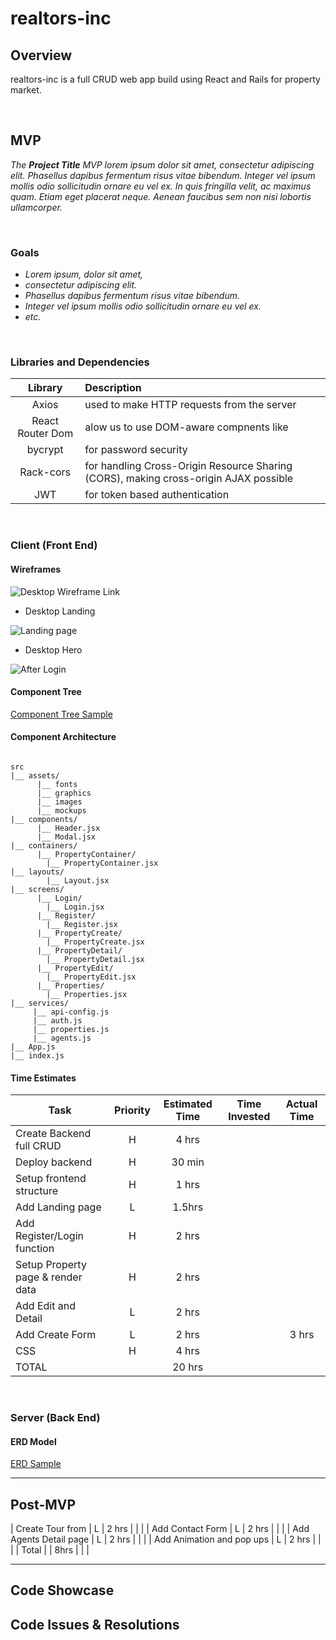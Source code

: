 # realtors-inc
## Overview

realtors-inc is a full CRUD web app build using React and Rails for property market.


<br>

## MVP

_The **Project Title** MVP lorem ipsum dolor sit amet, consectetur adipiscing elit. Phasellus dapibus fermentum risus vitae bibendum. Integer vel ipsum mollis odio sollicitudin ornare eu vel ex. In quis fringilla velit, ac maximus quam. Etiam eget placerat neque. Aenean faucibus sem non nisi lobortis ullamcorper._

<br>

### Goals

- _Lorem ipsum, dolor sit amet,_
- _consectetur adipiscing elit._
- _Phasellus dapibus fermentum risus vitae bibendum._
- _Integer vel ipsum mollis odio sollicitudin ornare eu vel ex._
- _etc._

<br>

### Libraries and Dependencies

|     Library      | Description                                |
| :--------------: | :----------------------------------------- |
|      Axios       | used to make HTTP requests from the server|
|   React Router Dom   | alow us to use DOM-aware compnents like <link> |
| bycrypt| for password security |
|     Rack-cors    | for handling Cross-Origin Resource Sharing (CORS), making cross-origin AJAX possible |
|  JWT | for token based authentication|

<br>

### Client (Front End)

#### Wireframes

![Desktop Wireframe Link](https://whimsical.com/realtors-inc-9qLSpADRvPQ1iBVr7vEN4E)

- Desktop Landing

![Landing page](https://i.imgur.com/occJknU.png)

- Desktop Hero

![After Login](https://i.imgur.com/my1T36C.png)


#### Component Tree

[Component Tree Sample](https://whimsical.com/component-tree-9KKNq7SgHxNugQxkEiB2Pk)

#### Component Architecture

``` structure

src
|__ assets/
      |__ fonts
      |__ graphics
      |__ images
      |__ mockups
|__ components/
      |__ Header.jsx
      |__ Modal.jsx
|__ containers/
      |__ PropertyContainer/
        |__ PropertyContainer.jsx
|__ layouts/
        |__ Layout.jsx
|__ screens/
      |__ Login/
        |__ Login.jsx
      |__ Register/
        |__ Register.jsx
      |__ PropertyCreate/
        |__ PropertyCreate.jsx
      |__ PropertyDetail/
        |__ PropertyDetail.jsx
      |__ PropertyEdit/
        |__ PropertyEdit.jsx
      |__ Properties/
        |__ Properties.jsx      
|__ services/
     |__ api-config.js
     |__ auth.js
     |__ properties.js
     |__ agents.js
|__ App.js
|__ index.js
```

#### Time Estimates


| Task                | Priority | Estimated Time | Time Invested | Actual Time |
| ------------------- | :------: | :------------: | :-----------: | :---------: |
| Create Backend full CRUD |    H     |     4 hrs      |        |        |
| Deploy backend   |    H     |     30 min      |        |     |
| Setup frontend structure   |    H     |     1 hrs      |       |      |
| Add Landing page   |    L     |     1.5hrs    |         |       |
| Add Register/Login function   |    H     |     2 hrs      |         |        |
| Setup Property page & render data    |    H     |     2 hrs      |         |      |
| Add Edit and Detail   |    L     |     2 hrs      |      |   |
| Add Create Form    |    L     |     2 hrs      |         |    3 hrs    |
| CSS    |    H     |     4 hrs      |        |      |
| TOTAL               |          |     20 hrs      |         |         |

<br>

### Server (Back End)

#### ERD Model


[ERD Sample](https://app.diagrams.net/#G1TB4fcCKouaGtlOUDQIfJesPlCRA-CDPl)
<br>

***

## Post-MVP

| Create Tour from    |    L     |     2 hrs      |      |     |
| Add Contact Form    |    L     |     2 hrs      |        |       |
| Add Agents Detail page   |    L     |     2 hrs      |         |     |
| Add Animation and pop ups   |    L     |     2 hrs      |        |        |
| Total  | | 8hrs    |        |          |

***

## Code Showcase



## Code Issues & Resolutions

